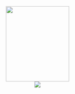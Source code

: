 
<div align="center">
  <a href="https://github.com/devxb/gitanimals">
  <img src="https://render.gitanimals.org/lines/nyungnim?pet-id=1" width="170" height="200"/>
</a>
</div>

<div align="center">
  <img src="https://github-readme-stats.vercel.app/api/top-langs/?username=nyungnim&layout=compact&theme=swift"/>
</div>
